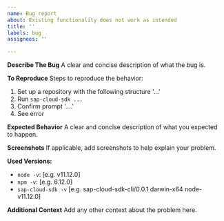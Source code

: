 ```yaml
---
name: Bug report
about: Existing functionality does not work as intended
title: ''
labels: bug
assignees: ''

---
```


**Describe The Bug**
A clear and concise description of what the bug is.

**To Reproduce**
Steps to reproduce the behavior:
1. Set up a repository with the following structure '...'
2. Run `sap-cloud-sdk ...` 
3. Confirm prompt '....'
4. See error

**Expected Behavior**
A clear and concise description of what you expected to happen.

**Screenshots**
If applicable, add screenshots to help explain your problem.

**Used Versions:**
 - `node -v`: [e.g. v11.12.0]
 - `npm -v`: [e.g. 6.12.0]
 - `sap-cloud-sdk -v` [e.g. sap-cloud-sdk-cli/0.0.1 darwin-x64 node-v11.12.0]

**Additional Context**
Add any other context about the problem here.
